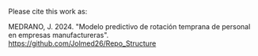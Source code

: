 Please cite this work as:

MEDRANO, J. 2024. "Modelo predictivo de rotación temprana de personal en empresas manufactureras". https://github.com/Jolmed26/Repo_Structure
